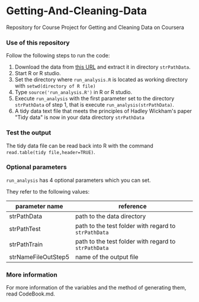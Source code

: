 Getting-And-Cleaning-Data
=========================

Repository for Course Project for Getting and Cleaning Data on Coursera

### Use of this repository
Follow the following steps to run the code:

1. Download the data from [this URL]( https://d396qusza40orc.cloudfront.net/getdata%2Fprojectfiles%2FUCI%20HAR%20Dataset.zip) and extract it in directory `strPathData`.
2. Start R or R studio.
3. Set the directory where `run_analysis.R` is located as working directory with `setwd(directory of R file)`
4. Type `source('run_analysis.R')` in R or R studio.
5. Execute `run_analysis` with the first parameter set to the directory `strPathData` of step 1, that is execute `run_analysis(strPathData)`.
6. A tidy data text file that meets the principles of Hadley Wickham's paper "Tidy data" is now in your data directory `strPathData`

### Test the output
The tidy data file can be read back into R with the command `read.table(tidy file,header=TRUE)`.

### Optional parameters
`run_analysis` has 4 optional parameters which you can set.

They refer to the following values:

parameter name|reference
 --- | ---
strPathData | path to the data directory
strPathTest | path to the test folder with regard to `strPathData`
strPathTrain | path to the test folder with regard to `strPathData`
strNameFileOutStep5 | name of the output file

### More information
For more information of the variables and the method of generating them, read CodeBook.md.